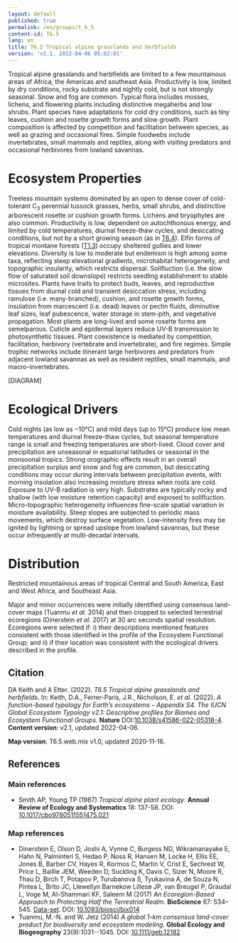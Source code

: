 ```yaml
---
layout: default
published: true
permalink: /en/groups/t_6_5
content-id: T6.5
lang: en
title: T6.5 Tropical alpine grasslands and herbfields
version: 'v2.1, 2022-04-06 05:02:01'
---
```


Tropical alpine grasslands and herbfields are limited to a few mountainous areas of Africa, the Americas and southeast Asia. Productivity is low, limited by dry conditions, rocky substrate and nightly cold, but is not strongly seasonal. Snow and fog are common. Typical flora includes mosses, lichens, and flowering plants including distinctive megaherbs and low shrubs. Plant species have adaptations for cold dry conditions, such as tiny leaves, cushion and rosette growth forms and slow growth. Plant composition is affected by competition and facilitation between species, as well as grazing and occasional fires. Simple foodwebs include invertebrates, small mammals and reptiles, along with visiting predators and occasional herbivores from lowland savannas.

# Ecosystem Properties
 
Treeless mountain systems dominated by an open to dense cover of cold-tolerant C<sub>3</sub> perennial tussock grasses, herbs, small shrubs, and distinctive arborescent rosette or cushion growth forms. Lichens and bryophytes are also common. Productivity is low, dependent on autochthonous energy, and limited by cold temperatures, diurnal freeze-thaw cycles, and desiccating conditions, but not by a short growing season (as in [T6.4](/explore/groups/T6.4)). Elfin forms of tropical montane forests ([T1.3](/explore/groups/T1.3)) occupy sheltered gullies and lower elevations. Diversity is low to moderate but endemism is high among some taxa, reflecting steep elevational gradients, microhabitat heterogeneity, and topographic insularity, which restricts dispersal. Solifluction (i.e. the slow flow of saturated soil downslope) restricts seedling establishment to stable microsites. Plants have traits to protect buds, leaves, and reproductive tissues from diurnal cold and transient desiccation stress, including ramulose (i.e. many-branched), cushion, and rosette growth forms, insulation from marcescent (i.e. dead) leaves or pectin fluids, diminutive leaf sizes, leaf pubescence, water storage in stem-pith, and vegetative propagation. Most plants are long-lived and some rosette forms are semelparous. Cuticle and epidermal layers reduce UV-B transmission to photosynthetic tissues. Plant coexistence is mediated by competition, facilitation, herbivory (vertebrate and invertebrate), and fire regimes. Simple trophic networks include itinerant large herbivores and predators from adjacent lowland savannas as well as resident reptiles, small mammals, and macro-invertebrates.

[DIAGRAM]

# Ecological Drivers
 
Cold nights (as low as −10°C) and mild days (up to 15°C) produce low mean temperatures and diurnal freeze-thaw cycles, but seasonal temperature range is small and freezing temperatures are short-lived. Cloud cover and precipitation are unseasonal in equatorial latitudes or seasonal in the monsoonal tropics. Strong orographic effects result in an overall precipitation surplus and snow and fog are common, but desiccating conditions may occur during intervals between precipitation events, with morning insolation also increasing moisture stress when roots are cold. Exposure to UV-B radiation is very high. Substrates are typically rocky and shallow (with low moisture retention capacity) and exposed to solifluction. Micro-topographic heterogeneity influences fine-scale spatial variation in moisture availability. Steep slopes are subjected to periodic mass movements, which destroy surface vegetation. Low-intensity fires may be ignited by lightning or spread upslope from lowland savannas, but these occur infrequently at multi-decadal intervals.
 
# Distribution
 
Restricted mountainous areas of tropical Central and South America, East and West Africa, and Southeast Asia.

Major and minor occurrences were initially identified using consensus land-cover maps (Tuanmu _et al._ 2014) and then cropped to selected terrestrial ecoregions (Dinerstein _et al._ 2017) at 30 arc seconds spatial resolution. Ecoregions were selected if: i) their descriptions mentioned features consistent with those identified in the profile of the Ecosystem Functional Group; and ii) if their location was consistent with the ecological drivers described in the profile.

## Citation

DA Keith and A Etter. (2022). *T6.5 Tropical alpine grasslands and herbfields*. In: Keith, D.A., Ferrer-Paris, J.R., Nicholson, E. *et al.* (2022). *A function-based typology for Earth’s ecosystems – Appendix S4. The IUCN Global Ecosystem Typology v2.1: Descriptive profiles for Biomes and Ecosystem Functional Groups*. **Nature** DOI:[10.1038/s41586-022-05318-4](https://doi.org/10.1038/s41586-022-05318-4).
**Content version**: v2.1, updated 2022-04-06.

**Map version**: T6.5.web.mix v1.0, updated 2020-11-16.

## References

### Main references
* Smith AP, Young TP  (1987) *Tropical alpine plant ecology*. **Annual Review of Ecology and Systematics** 18: 137-58. DOI: [10.1017/cbo9780511551475.021](http://doi.org/10.1017/cbo9780511551475.021)

### Map references
* Dinerstein E, Olson D, Joshi A, Vynne C, Burgess ND, Wikramanayake E, Hahn N, Palminteri S, Hedao P, Noss R, Hansen M, Locke H, Ellis EE, Jones B, Barber CV, Hayes R, Kormos C, Martin V, Crist E, Sechrest W, Price L, Baillie JEM, Weeden D, Suckling K, Davis C, Sizer N, Moore R, Thau D, Birch T, Potapov P, Turubanova S, Tyukavina A, de Souza N, Pintea L, Brito JC, Llewellyn Barnekow Lillesø JP, van Breugel P, Graudal L, Voge M, Al-Shammari KF, Saleem M  (2017) *An Ecoregion-Based Approach to Protecting Half the Terrestrial Realm*. **BioScience** 67: 534–545. [Data-set](https://ecoregions2017.appspot.com/). DOI: [10.1093/biosci/bix014](http://doi.org/10.1093/biosci/bix014)
* Tuanmu, M.-N. and W. Jetz (2014) *A global 1-km consensus land-cover product for biodiversity and ecosystem modeling*. **Global Ecology and Biogeography** 23(9):1031--1045. DOI: [10.1111/geb.12182](http://doi.org/10.1111/geb.12182)
